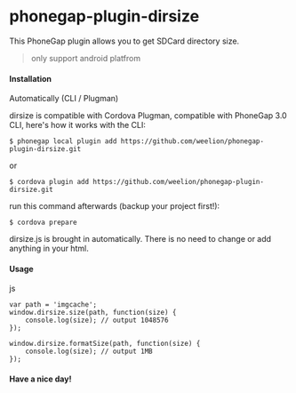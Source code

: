 phonegap-plugin-dirsize
=======================

This PhoneGap plugin allows you to get SDCard directory size.

 > only support android platfrom


#### Installation

Automatically (CLI / Plugman)

dirsize is compatible with Cordova Plugman, compatible with PhoneGap 3.0 CLI, here's how it works with the CLI:

    $ phonegap local plugin add https://github.com/weelion/phonegap-plugin-dirsize.git
or

    $ cordova plugin add https://github.com/weelion/phonegap-plugin-dirsize.git


run this command afterwards (backup your project first!):

    $ cordova prepare

dirsize.js is brought in automatically. There is no need to change or add anything in your html.


#### Usage

js

    var path = 'imgcache';
    window.dirsize.size(path, function(size) {
        console.log(size); // output 1048576
    });

    window.dirsize.formatSize(path, function(size) {
        console.log(size); // output 1MB
    });

#### Have a nice day!